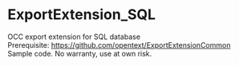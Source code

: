 # ExportExtension_SQL
OCC export extension for SQL database<br>
Prerequisite: https://github.com/opentext/ExportExtensionCommon
<br>Sample code. No warranty, use at own risk.
